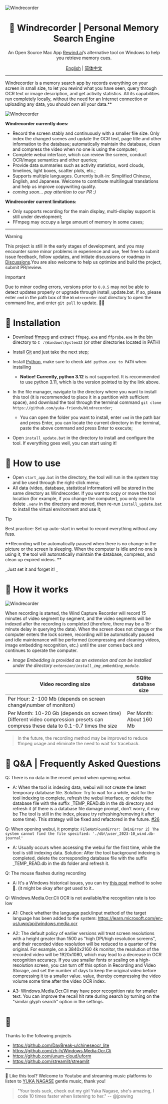 ![Windrecorder](https://github.com/yuka-friends/Windrecorder/blob/main/__assets__/product-header-en.jpg)
<h1 align="center"> 🦝 Windrecorder | Personal Memory Search Engine</h1>
<p align="center"> An Open Source Mac App <a href="https://www.rewind.ai/">Rewind.ai</a>’s alternative tool on Windows to help you retrieve memory cues.</p>

<p align="center"> <a href="https://github.com/yuka-friends/Windrecorder/blob/main/__assets__/README-en.md">English</a>  | <a href="https://github.com/yuka-friends/Windrecorder/blob/main/README.md">简体中文</a></p>

---

Windrecorder is a memory search app by records everything on your screen in small size, to let you rewind what you have seen, query through OCR text or image description, and get activity statistics. All its capabilities run completely locally, without the need for an Internet connection or uploading any data, you should own all your data.**

![Windrecorder](https://github.com/yuka-friends/Windrecorder/blob/main/__assets__/product-preview-en.jpg)

**Windrecorder currently does:**
- Record the screen stably and continuously with a smaller file size. Only index the changed scenes and update the OCR text, page title and other information to the database; automatically maintain the database, clean and compress the video when no one is using the computer;
- Complete webui interface, which can review the screen, conduct OCR/image semantics and other queries;
- Provide data summaries such as activity statistics, word clouds, timelines, light boxes, scatter plots, etc.;
- Supports multiple languages. Currently built-in: Simplified Chinese, English, and Japanese. Welcome to contribute multilingual translations and help us improve copywriting quality.
- _coming soon... pay attention to our PR :)_

**Windrecorder current limitations:**
- Only supports recording for the main display, multi-display support is still under development;
- FFmpeg may occupy a large amount of memory in some cases;

---

> [!WARNING]
> This project is still in the early stages of development, and you may encounter some minor problems in experience and use, feel free to submit issue feedback, follow updates, and initiate discussions or roadmap in [Discussions](https://github.com/yuka-friends/Windrecorder/discussions).You are also welcome to help us optimize and build the project, submit PR/review.

> [!IMPORTANT]
> Due to minor coding errors, versions prior to `0.0.5` may not be able to detect updates properly or upgrade through install_update.bat. If so, please enter `cmd` in the path box of the `Windrecorder` root directory to open the command line, and enter `git pull` to update. 🙇‍♀️

# 🦝 Installation

- Download [ffmpeg](https://www.gyan.dev/ffmpeg/builds/ffmpeg-release-essentials.zip) and extract `ffmpeg.exe` and `ffprobe.exe` in the bin directory to `C :\Windows\System32` (or other directories located in PATH)

- Install [Git](https://git-scm.com/download/win) and just take the next step;

- Install [Python](https://www.python.org/ftp/python/3.11.7/python-3.11.7-amd64.exe), make sure to check `Add python.exe to PATH` when installing
     - **Notice! Currently, python 3.12** is not supported. It is recommended to use python 3.11, which is the version pointed to by the link above.

- In the file manager, navigate to the directory where you want to install this tool (it is recommended to place it in a partition with sufficient space), and download the tool through the terminal command `git clone https://github.com/yuka-friends/Windrecorder`;

     - You can open the folder you want to install, enter `cmd` in the path bar and press Enter, you can locate the current directory in the terminal, paste the above command and press Enter to execute;

- Open `install_update.bat` in the directory to install and configure the tool. If everything goes well, you can start using it!


# 🦝 How to use

- Open `start_app.bat` in the directory, the tool will run in the system tray and be used through the right-click menu;
- All data (video, database, statistical information) will be stored in the same directory as Windrecorder. If you want to copy or move the tool location (for example, if you change the computer), you only need to delete `.venv` in the directory and moved, then re-run `install_update.bat` to install the virtual environment and use it;

> [!TIP]
> Best practice: Set up auto-start in webui to record everything without any fuss.
>
> **Recording will be automatically paused when there is no change in the picture or the screen is sleeping. When the computer is idle and no one is using it, the tool will automatically maintain the database, compress, and clean up expired videos. **
>
> _Just set it and forget it! _


# 🦝 How it works
![Windrecorder](https://github.com/yuka-friends/Windrecorder/blob/main/__assets__/how-it-work-en.jpg)

When recording is started, the Wind Capture Recorder will record 15 minutes of video segment by segment, and the video segments will be indexed after the recording is completed (therefore, there may be a 15-minute delay in querying the data). When the screen does not change or the computer enters the lock screen, recording will be automatically paused and idle maintenance will be performed (compressing and cleaning videos, image embedding recognition, etc.) until the user comes back and continues to operate the computer.

- _Image Embedding is provided as an extension and can be installed under the directory `extension/install_img_embedding_module`._


| Video recording size                                                                                                                | SQlite database size         |
|-------------------------------------------------------------------------------------------------------------------------------------|------------------------------|
| Per Hour: 2-100 Mb (depends on screen change\number of monitors)                                                                    |                              |
| Per Month: 10-20 Gb (depends on screen time)  Different video compression presets can compress these data to 0.1-0.7 times the size | Per Month: About 160 Mb      |

> In the future, the recording method may be improved to reduce ffmpeg usage and eliminate the need to wait for traceback.


# 🦝 Q&A | Frequently Asked Questions

Q: There is no data in the recent period when opening webui.

- A: When the tool is indexing data, webui will not create the latest temporary database file.
Solution: Try to wait for a while, wait for the tool indexing to complete, refresh the webui interface, or delete the database file with the suffix _TEMP_READ.db in the db directory and refresh it (if there is a database file damage prompt, don’t worry, it may be The tool is still in the index, please try refreshing/removing it after some time). This strategy will be fixed and refactored in the future. [#26](https://github.com/yuka-friends/Windrecorder/issues/26)

Q: When opening webui, it prompts: `FileNotFoundError: [WinError 2] The system cannot find the file specified: './db\\user_2023-10_wind.db-journal'`

- A: Usually occurs when accessing the webui for the first time, while the tool is still indexing data.
Solution: After the tool background indexing is completed, delete the corresponding database file with the suffix _TEMP_READ.db in the db folder and refresh it.

Q: The mouse flashes during recording

- A: It's a Windows historical issues, you can try [this post](https://stackoverflow.com/questions/34023630/how-to-avoid-mouse-pointer-flicker-when-capture-a-window-by-ffmpeg ) method to solve🤔. (it might be okay after get used to it..

Q: Windows.Media.Ocr.Cli OCR is not available/the recognition rate is too low

- A1: Check whether the language pack/input method of the target language has been added to the system: https://learn.microsoft.com/en-us/uwp/api/windows.media.ocr

- A2: The default policy of earlier versions will treat screen resolutions with a height greater than 1500 as "high DPI/high resolution screens", and their recorded video resolution will be reduced to a quarter of the original. For example, on a 3840x2160 4k monitor, the resolution of the recorded video will be 1920x1080, which may lead to a decrease in OCR recognition accuracy. If you use smaller fonts or scaling on a high-resolution screen, you can turn off this option in Recording and Video Storage, and set the number of days to keep the original video before compressing it to a smaller value. value, thereby compressing the video volume some time after the video OCR index.

- A3: Windows.Media.Ocr.Cli may have poor recognition rate for smaller text. You can improve the recall hit rate during search by turning on the "similar glyph search" option in the settings.

# 🧡
Thanks to the following projects

- https://github.com/DayBreak-u/chineseocr_lite
- https://github.com/zh-h/Windows.Media.Ocr.Cli
- https://github.com/unum-cloud/uform
- https://github.com/streamlit/streamlit


---

🧡 Like this tool? Welcome to Youtube and streaming music platforms to listen to [YUKA NAGASE](https://www.youtube.com/channel/UCf-PcSHzYAtfcoiBr5C9DZA) gentle music, thank you!

> "Your tools suck, check out my girl Yuka Nagase, she's amazing, I code 10 times faster when listening to her." -- @jpswing
